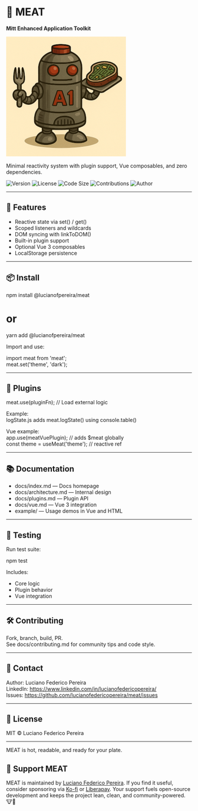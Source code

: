 # 🥩 MEAT

**Mitt Enhanced Application Toolkit**  

![MEAT Mascot](./assets/a1.png)


Minimal reactivity system with plugin support, Vue composables, and zero dependencies.

![Version](https://img.shields.io/badge/version-1.A1-saucy)
![License](https://img.shields.io/github/license/lucianofedericopereira/meat)
![Code Size](https://img.shields.io/github/languages/code-size/lucianofedericopereira/meat)
![Contributions](https://img.shields.io/badge/contributions-open-brightgreen)
![Author](https://img.shields.io/badge/made%20by-Luciano%20Federico%20Pereira-blue)

---

## 🍖 Features

- Reactive state via set() / get()
- Scoped listeners and wildcards
- DOM syncing with linkToDOM()
- Built-in plugin support
- Optional Vue 3 composables
- LocalStorage persistence

---

## 📦 Install

npm install @lucianofpereira/meat  
# or  
yarn add @lucianofpereira/meat

Import and use:

import meat from 'meat';  
meat.set('theme', 'dark');

---

## 🔌 Plugins

meat.use(pluginFn); // Load external logic

Example:  
logState.js adds meat.logState() using console.table()

Vue example:  
app.use(meatVuePlugin); // adds $meat globally  
const theme = useMeat('theme'); // reactive ref

---

## 📚 Documentation

- docs/index.md — Docs homepage  
- docs/architecture.md — Internal design  
- docs/plugins.md — Plugin API  
- docs/vue.md — Vue 3 integration  
- example/ — Usage demos in Vue and HTML

---

## 🧪 Testing

Run test suite:

npm test

Includes:  
- Core logic  
- Plugin behavior  
- Vue integration

---

## 🛠 Contributing

Fork, branch, build, PR.  
See docs/contributing.md for community tips and code style.

---

## 💬 Contact

Author: Luciano Federico Pereira  
LinkedIn: https://www.linkedin.com/in/lucianofedericopereira/  
Issues: https://github.com/lucianofedericopereira/meat/issues

---

## 📜 License

MIT © Luciano Federico Pereira

---

MEAT is hot, readable, and ready for your plate.

## 💛 Support MEAT

MEAT is maintained by [Luciano Federico Pereira](https://github.com/lucianofedericopereira). If you find it useful, consider sponsoring via [Ko-fi](https://ko-fi.com/lucianofedericopereira) or [Liberapay](https://liberapay.com/lucianofedericopereira). Your support fuels open-source development and keeps the project lean, clean, and community-powered. 🐮🧪
